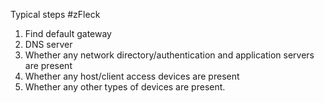 Typical steps #zFleck 
1. Find default gateway
2. DNS server
3. Whether any network directory/authentication and application servers are present
4. Whether any host/client access devices are present
5. Whether any other types of devices are present.